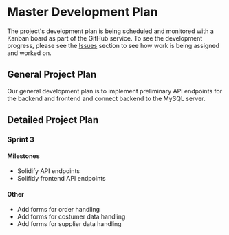 # Master Development Plan

The project's development plan is being scheduled and monitored with a Kanban board  as part of the GitHub service. To see the development progress, please see the [Issues](https://github.com/mambadb/mambadb/issues/) section to see how work is being assigned and worked on.

## General Project Plan

Our general development plan is to implement preliminary API endpoints for the backend and frontend and connect backend to the MySQL server.

## Detailed Project Plan

### Sprint 3

#### Milestones

* Solidify API endpoints
* Solifidy frontend API endpoints

#### Other

* Add forms for order handling
* Add forms for costumer data handling
* Add forms for supplier data handling